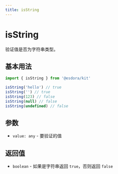 ```yaml
---
title: isString
---
```


# isString

验证值是否为字符串类型。

## 基本用法

```typescript
import { isString } from '@esdora/kit'

isString('hello') // true
isString('') // true
isString(123) // false
isString(null) // false
isString(undefined) // false
```

## 参数

- `value: any` - 要验证的值

## 返回值

- `boolean` - 如果是字符串返回 `true`，否则返回 `false`
